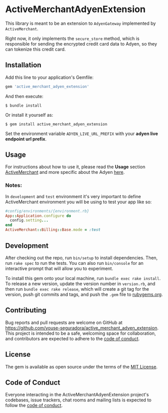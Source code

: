 # ActiveMerchantAdyenExtension

This library is meant to be an extension to `AdyenGateway` implemented by `ActiveMerchant`.

Right now, it only implements the `secure_store` method, which is responsible for sending the encrypted credit card data to Adyen, so they can tokenize this credit card.

## Installation

Add this line to your application's Gemfile:

```ruby
gem 'active_merchant_adyen_extension'
```

And then execute:

    $ bundle install

Or install it yourself as:

    $ gem install active_merchant_adyen_extension

Set the environment variable `ADYEN_LIVE_URL_PREFIX` with your **adyen live endpoint url prefix**.

## Usage

For instructions about how to use it, please read the **Usage** section [ActiveMerchant](https://github.com/activemerchant/active_merchant#usage) and more specific about the Adyen [here](https://github.com/activemerchant/active_merchant/blob/master/lib/active_merchant/billing/gateways/adyen.rb).

### Notes:

In `development` and `test` environment it's very important to define
ActiveMerchant environment you will be using to test your app like so:

```ruby
#config/environments/{environment.rb}
App::Application.configure do
  config.setting...
end
ActiveMerchant::Billing::Base.mode = :test
```


## Development

After checking out the repo, run `bin/setup` to install dependencies. Then, run `rake spec` to run the tests. You can also run `bin/console` for an interactive prompt that will allow you to experiment.

To install this gem onto your local machine, run `bundle exec rake install`. To release a new version, update the version number in `version.rb`, and then run `bundle exec rake release`, which will create a git tag for the version, push git commits and tags, and push the `.gem` file to [rubygems.org](https://rubygems.org).

## Contributing

Bug reports and pull requests are welcome on GitHub at https://github.com/youse-seguradora/active_merchant_adyen_extension. This project is intended to be a safe, welcoming space for collaboration, and contributors are expected to adhere to the [code of conduct](https://github.com/youse-seguradora/active_merchant_adyen_extension/blob/master/CODE_OF_CONDUCT.md).


## License

The gem is available as open source under the terms of the [MIT License](https://opensource.org/licenses/MIT).

## Code of Conduct

Everyone interacting in the ActiveMerchantAdyenExtension project's codebases, issue trackers, chat rooms and mailing lists is expected to follow the [code of conduct](https://github.com/youse-seguradora/active_merchant_adyen_extension/blob/master/CODE_OF_CONDUCT.md).
